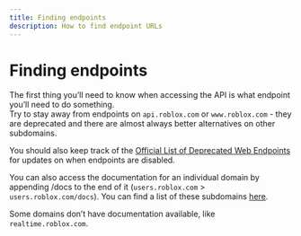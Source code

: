 ```yaml
---
title: Finding endpoints
description: How to find endpoint URLs
---
```


# Finding endpoints
The first thing you’ll need to know when accessing the API is what endpoint you’ll need to do something.  
Try to stay away from endpoints on `api.roblox.com` or `www.roblox.com` - they are deprecated and there are almost 
always better alternatives on other subdomains.

You should also keep track of the 
[Official List of Deprecated Web Endpoints](https://devforum.roblox.com/t/official-list-of-deprecated-web-endpoints/62889)
for updates on when endpoints are disabled.

You can also access the documentation for an individual domain by appending /docs to the end of it 
(`users.roblox.com` > `users.roblox.com/docs`). You can find a list of these subdomains [here](/subdomain_list).

Some domains don’t have documentation available, like `realtime.roblox.com`. 
